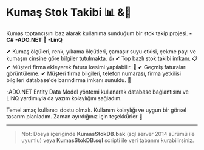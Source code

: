 # Kumaş Stok Takibi 📊 &📜

Kumaş toptancısını baz alarak kullanıma sunduğum bir stok takip projesi.
**-C#** 
**-ADO.NET 📌**
**-LinQ** 

✔ Kumaş ölçüleri, renk, yıkama ölçütleri, çamaşır suyu etkisi, çekme payı ve kumaşın cinsine göre bilgiler tutulmakta. 👍
✔ Top bazlı stok takibi imkanı. 📋
✔ Müşteri firma ekleyerek fatura kesimi yapılabilir. 📜 
✔ Geçmiş faturaları görüntüleme. 
✔ Müşteri firma bilgileri, telefon numarası, firma yetkilisi bilgileri database'de barındırma imkanı sunuldu. 👔

-ADO.NET Entity Data Model yöntemi kullanarak database bağlantısını ve LINQ yardımıyla da yazım kolaylığını sağladım. 

Temel amaç kullanıcı dostu olmak. Kullanım kolaylığı ve uygun bir görsel tasarım planladım. Zaman ayırdığınız için teşekkürler 🙂

---

>Not: Dosya içeriğinde **KumasStokDB.bak** (sql server 2014 sürümü ile uyumlu) veya **KumasStokDB.sql** scripti ile veri tabanını kurabilirsiniz.
